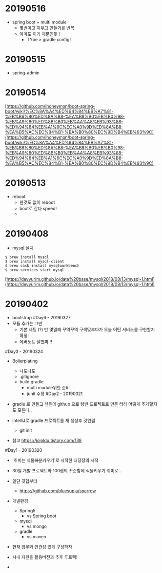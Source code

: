 # 20190516
* spring boot + multi module 
	* 몇번이고 지우고 만들기를 반복
	* 아마도 이거 때문인듯 !
		* TYpe > gradle config!

# 20190515
* spring-admin
# 20190514
[https://github.com/ihoneymon/boot-spring-boot/wiki/%EC%8A%A4%ED%94%84%EB%A7%81-%EB%B6%80%ED%8A%B8-%EA%B8%B0%EB%B0%98-%EB%A9%80%ED%8B%B0%EB%AA%A8%EB%93%88-%ED%94%84%EB%A1%9C%EC%A0%9D%ED%8A%B8-%EA%B5%AC%EC%84%B1-%EA%B0%80%EC%9D%B4%EB%93%9C](https://github.com/ihoneymon/boot-spring-boot/wiki/%EC%8A%A4%ED%94%84%EB%A7%81-%EB%B6%80%ED%8A%B8-%EA%B8%B0%EB%B0%98-%EB%A9%80%ED%8B%B0%EB%AA%A8%EB%93%88-%ED%94%84%EB%A1%9C%EC%A0%9D%ED%8A%B8-%EA%B5%AC%EC%84%B1-%EA%B0%80%EC%9D%B4%EB%93%9C)


# 20190513
* reboot
	* 한것도 없이 reboot
	* boot로 간다 speed!
	* 
	
# 20190408
* mysql 설치
```shell
$ brew install mysql
$ brew install mysql-client
$ brew cask install mysqlworkbench
$ brew services start mysql
```
[https://devyurim.github.io/data%20base/mysql/2018/08/13/mysql-1.html](https://devyurim.github.io/data%20base/mysql/2018/08/13/mysql-1.html)

# 20190402
* bootstrap 
#Day6 - 20190327
* 모듈 추가는 그만
	* 기본 세팅 (?) 만 몇일째 꾸역꾸역 구색맞추다가 오늘 어떤 서비스를 구현할지 확정!
	* 에버노트 잘했쪄 !!

#Day3 - 20190324
* Bolierplating
	* 나도나도
	* .gitignore
	* build.gradle
		* multi module위한 준비
		* junit 수정
#Day2 - 20190321
* gradle 로 만들고 싶은데 github 으로 텅빈 프로젝트로 만든 터라 어떻게 추가할지도 모른다..
* intelliJ로 gradle 프로젝트를 재 생성후 깃연결
	* git init

* 참고
https://jojoldu.tistory.com/138

#Day1 - 20190320
* '취미는 식물~~화분~~키우기'로 시작한 대장정의 시작
* 30일 개발 프로젝트와 100랩의 꾸준함에 식물키우기 취미로...
* 일단 깃헙부터
	* https://github.com/bluesupia/sparrow

* 개발환경
	* Spring5
		* vs Spring boot
	* mysql
		* vs mongo
	* gradle
		* vs maven

* 현재 업무와 연관성 있게 구성하자
* 사내 자원을 활용버전과 추후 투트랙!
* 
<!--stackedit_data:
eyJoaXN0b3J5IjpbMzM1MDk4MzMsLTEwNzEwMDkwMDMsMTIyNT
QwMzMyOCwxOTg2NjMwNDIwLDczNTk5Mjc5LC0xNzQwODgwOTY0
LDM3Mjk1NzExNiwtMTMyNzU3NzM2OSwxNzExOTMwNTQ4LDYyMT
M2NjU1MF19
-->